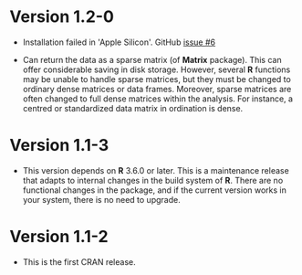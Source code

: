 Version 1.2-0
=============

* Installation failed in 'Apple Silicon'. GitHub
  [issue #6](https://github.com/vegandevs/cepreader/issues/6)

* Can return the data as a sparse matrix (of **Matrix** package). This
  can offer considerable saving in disk storage. However, several
  **R** functions may be unable to handle sparse matrices, but they
  must be changed to ordinary dense matrices or data frames.
  Moreover, sparse matrices are often changed to full dense matrices
  within the analysis.  For instance, a centred or standardized data
  matrix in ordination is dense.

Version 1.1-3
=============

* This version depends on **R** 3.6.0 or later. This is a maintenance
  release that adapts to internal changes in the build system of
  **R**. There are no functional changes in the package, and if the
  current version works in your system, there is no need to upgrade.

Version 1.1-2
=============

* This is the first CRAN release.
